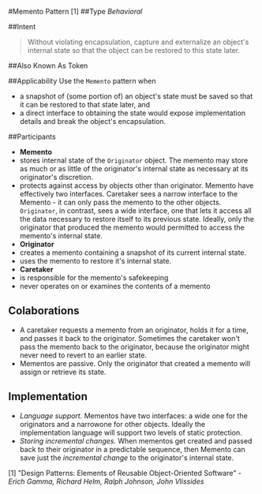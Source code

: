 #Memento Pattern [1] 
##Type
*Behavioral*

##Intent
> Without violating encapsulation, capture and externalize an object's internal state so that the object can be restored to this state later.

##Also Known As
Token

##Applicability
Use the `Memento` pattern when
 - a snapshot of (some portion of) an object's state must be saved so that it can be restored to that state later, and
 - a direct interface to obtaining the state would expose implementation details and break the object's encapsulation.
 
##Participants
- **Memento**
 - stores internal state of the `Originator` object. The memento may store as much or as little of the originator's internal state as necessary at its originator's discretion.
 - protects against access by objects other than originator. Memento have effectively two interfaces. Caretaker sees a narrow interface to the Memento - it can only pass the memento to the other objects. `Originator`, in contrast, sees a wide interface, one that lets it access all the data necessary to restore itself to its previous state. Ideally, only the originator that produced the memento would permitted to access the memento's internal state.
- **Originator**
 - creates a memento containing a snapshot of its current internal state.
 - uses the memento to restore it's internal state.
- **Caretaker**
 - is responsible for the memento's safekeeping
 - never operates on or examines the contents of a memento

## Colaborations
 - A caretaker requests a memento from an originator, holds it for a time, and passes it back to the originator. Sometimes the caretaker won't pass the memento back to the originator, because the originator might never need to revert to an earlier state.
 - Mementos are passive. Only the originator that created a memento will assign or retrieve its state.
 
## Implementation
* *Language support.* Mementos have two interfaces: a wide one for the originators and a narrowone for other objects. Ideally the implementation language will support two levels of static protection.
* *Storing incremental changes.* When mementos get created and passed back to their originator in a predictable sequence, then Memento can save just the *incremental change* to the originator's internal state.

[1] "Design Patterns: Elements of Reusable Object-Oriented Software" - *Erich Gamma, Richard Helm, Ralph Johnson, John Vlissides*
